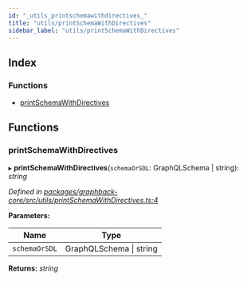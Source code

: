 ```yaml
---
id: "_utils_printschemawithdirectives_"
title: "utils/printSchemaWithDirectives"
sidebar_label: "utils/printSchemaWithDirectives"
---
```


## Index

### Functions

* [printSchemaWithDirectives](_utils_printschemawithdirectives_.md#printschemawithdirectives)

## Functions

###  printSchemaWithDirectives

▸ **printSchemaWithDirectives**(`schemaOrSDL`: GraphQLSchema | string): *string*

*Defined in [packages/graphback-core/src/utils/printSchemaWithDirectives.ts:4](https://github.com/aerogear/graphback/blob/63664df15/packages/graphback-core/src/utils/printSchemaWithDirectives.ts#L4)*

**Parameters:**

Name | Type |
------ | ------ |
`schemaOrSDL` | GraphQLSchema &#124; string |

**Returns:** *string*
